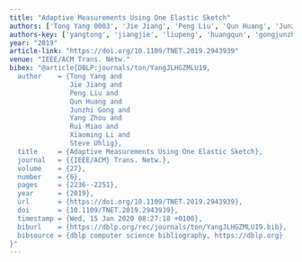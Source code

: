 ```yaml
---
title: "Adaptive Measurements Using One Elastic Sketch"
authors: ['Tong Yang 0003', 'Jie Jiang', 'Peng Liu', 'Qun Huang', 'Junzhi Gong', 'Yang Zhou', 'Rui Miao', 'Xiaoming Li', 'Steve Uhlig']
authors-key: ['yangtong', 'jiangjie', 'liupeng', 'huangqun', 'gongjunzhi', 'zhouyang', 'miaorui', 'lixiaoming', 'uhligsteve']
year: "2019"
article-link: "https://doi.org/10.1109/TNET.2019.2943939"
venue: "IEEE/ACM Trans. Netw."
bibex: "@article{DBLP:journals/ton/YangJLHGZMLU19,
  author    = {Tong Yang and
               Jie Jiang and
               Peng Liu and
               Qun Huang and
               Junzhi Gong and
               Yang Zhou and
               Rui Miao and
               Xiaoming Li and
               Steve Uhlig},
  title     = {Adaptive Measurements Using One Elastic Sketch},
  journal   = {{IEEE/ACM} Trans. Netw.},
  volume    = {27},
  number    = {6},
  pages     = {2236--2251},
  year      = {2019},
  url       = {https://doi.org/10.1109/TNET.2019.2943939},
  doi       = {10.1109/TNET.2019.2943939},
  timestamp = {Wed, 15 Jan 2020 08:27:18 +0100},
  biburl    = {https://dblp.org/rec/journals/ton/YangJLHGZMLU19.bib},
  bibsource = {dblp computer science bibliography, https://dblp.org}
}"
---
```

